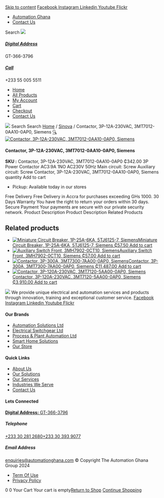 [Skip to content](https://store.automationghana.com/product/contactor-3p-12a-230vac-3mt7012-0aa10-0ap0-siemens/#content)
[ Facebook ](https://www.facebook.com/automationgh/) [ Instagram ](https://www.instagram.com/automationgh/) [ Linkedin ](https://www.linkedin.com/company/the-automation-ghana-limited/) [ Youtube ](https://www.youtube.com/channel/UCurrRDUSm5oIW39VXjn1u0w) [ Flickr ](https://www.flickr.com/photos/181794037@N07/)
  * [ Automation Ghana ](https://automationghana.com)
  * [ Contact Us ](https://store.automationghana.com/contact/)


Search
[ ![](https://store.automationghana.com/wp-content/uploads/2024/04/Website-TAGG-Logo-BLUE.png) ](https://store.automationghana.com/)
[ ](https://maps.app.goo.gl/m4xeaagWCNbLk4jM6)
#####  [ Digital Address ](https://maps.app.goo.gl/m4xeaagWCNbLk4jM6)
GT-366-3796 
[ ](tel:+233550055511)
#####  [ Call ](tel:+233550055511)
+233 55 005 5511 
  * [Home](https://store.automationghana.com/)
  * [All Products](https://store.automationghana.com/shop/)
  * [My Account](https://store.automationghana.com/my-account/)
  * [Cart](https://store.automationghana.com/cart/)
  * [Checkout](https://store.automationghana.com/checkout/)
  * [Contact Us](https://store.automationghana.com/contact/)


[![](https://store.automationghana.com/wp-content/uploads/2024/04/AutomationGhana_logo_white.png)](https://store.automationghana.com)
Search
Search
[Home](https://store.automationghana.com) / [Sinova](https://store.automationghana.com/product-category/sinova-siemens/) / Contactor, 3P-12A-230VAC, 3MT7012-0AA10-0AP0, Siemens
[🔍](https://store.automationghana.com/product/contactor-3p-12a-230vac-3mt7012-0aa10-0ap0-siemens/)
[![Contactor, 3P-12A-230VAC, 3MT7012-0AA10-0AP0, Siemens](https://store.automationghana.com/wp-content/uploads/2025/03/P_IN01_XX_00058i.jpg)](https://store.automationghana.com/wp-content/uploads/2025/03/P_IN01_XX_00058i.jpg)
####  Contactor, 3P-12A-230VAC, 3MT7012-0AA10-0AP0, Siemens 
**SKU :** Contactor, 3P-12A-230VAC, 3MT7012-0AA10-0AP0 
₵342.00
3P Power Contactor AC3:9A 1NO AC230V 50Hz Main circuit: Screw Auxiliary circuit: Screw
Contactor, 3P-12A-230VAC, 3MT7012-0AA10-0AP0, Siemens quantity
Add to cart
  * Pickup: Available today in our stores


Free Delivery 
Free Delivery in Accra for purchases exceeding GHs 1000. 
30 Days Warranty 
You have the right to return your orders within 30 days. 
Secure Payment 
Your payments are secure with our private security network. 
Product Description
Product Description
Related Products 
## Related products
  * [![Miniature Circuit Breaker, 1P-25A-6KA, 5TJ6125-7, Siemens](https://store.automationghana.com/wp-content/uploads/2025/03/Miniature-Circuit-Breaker-300x300.jpg)Miniature Circuit Breaker, 1P-25A-6KA, 5TJ6125-7, Siemens ₵57.50 ](https://store.automationghana.com/product/miniature-circuit-breaker-1p-25a-6ka-5tj6125-7-siemens/)
[Add to cart](https://store.automationghana.com/product/contactor-3p-12a-230vac-3mt7012-0aa10-0ap0-siemens/?add-to-cart=24517)
  * [![Auxiliary Switch Front, 3MH7902-0CT10, Siemens](https://store.automationghana.com/wp-content/uploads/2025/03/Aux-Switch-Front-300x300.jpg)Auxiliary Switch Front, 3MH7902-0CT10, Siemens ₵57.00 ](https://store.automationghana.com/product/auxiliary-switch-front-3mh7902-0ct10-siemens/)
[Add to cart](https://store.automationghana.com/product/contactor-3p-12a-230vac-3mt7012-0aa10-0ap0-siemens/?add-to-cart=24501)
  * [![Contactor, 3P-300A, 3MT7300-7AA00-0AP0, Siemens](https://store.automationghana.com/wp-content/uploads/2025/03/contactor-1.jpg)Contactor, 3P-300A, 3MT7300-7AA00-0AP0, Siemens ₵11,487.00 ](https://store.automationghana.com/product/contactor-3p-300a-3mt7300-7aa00-0ap0-siemens/)
[Add to cart](https://store.automationghana.com/product/contactor-3p-12a-230vac-3mt7012-0aa10-0ap0-siemens/?add-to-cart=24498)
  * [![Contactor, 3P-120A-230VAC, 3MT7120-5AA00-0AP0, Siemens](https://store.automationghana.com/wp-content/uploads/2025/03/P_IN01_XX_00058i.jpg)Contactor, 3P-120A-230VAC, 3MT7120-5AA00-0AP0, Siemens ₵3,910.00 ](https://store.automationghana.com/product/contactor-3p-120a-230vac-3mt7120-5aa00-0ap0-siemens/)
[Add to cart](https://store.automationghana.com/product/contactor-3p-12a-230vac-3mt7012-0aa10-0ap0-siemens/?add-to-cart=24495)


![](https://store.automationghana.com/wp-content/uploads/2024/04/AutomationGhana_logo_white.png)
We provide unique electrical and automation services and products through innovation, training and exceptional customer service.
[ Facebook ](https://www.facebook.com/automationgh/) [ Instagram ](https://www.instagram.com/automationgh/) [ Linkedin ](https://www.linkedin.com/company/the-automation-ghana-limited/) [ Youtube ](https://www.youtube.com/channel/UCurrRDUSm5oIW39VXjn1u0w) [ Flickr ](https://www.flickr.com/photos/181794037@N07/)
#### Our Brands
  * [ Automation Solutions Ltd ](https://store.automationghana.com/product/contactor-3p-12a-230vac-3mt7012-0aa10-0ap0-siemens/)
  * [ Electrical Switchgear Ltd ](https://store.automationghana.com/product/contactor-3p-12a-230vac-3mt7012-0aa10-0ap0-siemens/)
  * [ Process & Plant Automation Ltd ](https://store.automationghana.com/product/contactor-3p-12a-230vac-3mt7012-0aa10-0ap0-siemens/)
  * [ Smart Home Solutions ](https://store.automationghana.com/product/contactor-3p-12a-230vac-3mt7012-0aa10-0ap0-siemens/)
  * [ Our Store ](https://store.automationghana.com/product/contactor-3p-12a-230vac-3mt7012-0aa10-0ap0-siemens/)


#### Quick Links
  * [ About Us ](https://store.automationghana.com/product/contactor-3p-12a-230vac-3mt7012-0aa10-0ap0-siemens/)
  * [ Our Solutions ](https://store.automationghana.com/product/contactor-3p-12a-230vac-3mt7012-0aa10-0ap0-siemens/)
  * [ Our Services ](https://store.automationghana.com/product/contactor-3p-12a-230vac-3mt7012-0aa10-0ap0-siemens/)
  * [ Industries We Serve ](https://store.automationghana.com/product/contactor-3p-12a-230vac-3mt7012-0aa10-0ap0-siemens/)
  * [ Contact Us ](https://store.automationghana.com/product/contactor-3p-12a-230vac-3mt7012-0aa10-0ap0-siemens/)


#### Lets Connected
[**Digital Address:** GT-366-3796](https://maps.app.goo.gl/m4xeaagWCNbLk4jM6)
#####  Telephone 
[ +233 30 281 2680](tel:+233302812680)[+233 30 393 9077](https://store.automationghana.com/product/contactor-3p-12a-230vac-3mt7012-0aa10-0ap0-siemens/+233303939077)
#####  Email Address 
enquiries@automationghana.com 
© Copyright The Automation Ghana Group 2024
  * [ Term Of Use ](https://store.automationghana.com/product/contactor-3p-12a-230vac-3mt7012-0aa10-0ap0-siemens/)
  * [ Privacy Policy ](https://store.automationghana.com/product/contactor-3p-12a-230vac-3mt7012-0aa10-0ap0-siemens/)


0
0
Your Cart
Your cart is empty[Return to Shop](https://store.automationghana.com/shop/)
[Continue Shopping](https://store.automationghana.com/product/contactor-3p-12a-230vac-3mt7012-0aa10-0ap0-siemens/)
